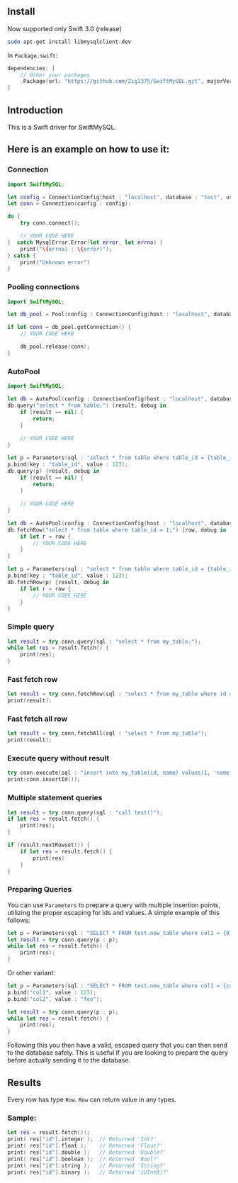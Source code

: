 ## Install

Now supported only Swift 3.0 (release) 

```sh
sudo apt-get install libmysqlclient-dev
```

In `Package.swift`:
```swift
dependencies: [
    // Other your packages
    .Package(url: "https://github.com/Zig1375/SwiftMySQL.git", majorVersion: 1)
]
```


## Introduction

This is a Swift driver for SwiftMySQL.

## Here is an example on how to use it:

### Connection

```swift
import SwiftMySQL;

let config = ConnectionConfig(host : "localhost", database : "test", user : "root", password : "1234567");
let conn = Connection(config : config);

do {
    try conn.connect();

    // YOUR CODE HERE
}  catch MysqlError.Error(let error, let errno) {
    print("\(errno) : \(error)");
} catch {
    print("Unknown error")
}
```


### Pooling connections
```swift
import SwiftMySQL;

let db_pool = Pool(config : ConnectionConfig(host : "localhost", database : "test", user : "root", password : "1234567"), connectionLimit : 100);

if let conn = db_pool.getConnection() {
    // YOUR CODE HERE

    db_pool.release(conn);
}
```


### AutoPool
```swift
import SwiftMySQL;

let db = AutoPool(config : ConnectionConfig(host : "localhost", database : "test", user : "root", password : "1234567"), connectionLimit : 100);
db.query("select * from table;") {result, debug in
    if (result == nil) {
        return;
    }
    
    // YOUR CODE HERE
}

let p = Parameters(sql : "select * from table where table_id = {table_id}");
p.bind(key : "table_id", value : 123);
db.query(p) {result, debug in
    if (result == nil) {
        return;
    }
    
    // YOUR CODE HERE
}

let db = AutoPool(config : ConnectionConfig(host : "localhost", database : "test", user : "root", password : "1234567"), connectionLimit : 100);
db.fetchRow("select * from table where table_id = 1;") {row, debug in
    if let r = row {
        // YOUR CODE HERE
    }    
}

let p = Parameters(sql : "select * from table where table_id = {table_id}");
p.bind(key : "table_id", value : 123);
db.fetchRow(p) {result, debug in
    if let r = row {
        // YOUR CODE HERE
    } 
}
```


### Simple query

```swift
let result = try conn.query(sql : "select * from my_table;");
while let res = result.fetch() {
    print(res);
}
```

### Fast fetch row

```swift
let result = try conn.fetchRow(sql : "select * from my_table where id = 1");  // Returned 'Row?'
print(result);
```

### Fast fetch all row

```swift
let result = try conn.fetchAll(sql : "select * from my_table");               // Returned '[Row]'
print(result);
```

### Execute query without result

```swift
try conn.execute(sql : "insert into my_table(id, name) values(1, 'name')");
print(conn.insertId());
```

### Multiple statement queries
```swift
let result = try conn.query(sql : "call test()");
if let res = result.fetch() {
    print(res);
}

if (result.nextRowset()) {
    if let res = result.fetch() {
        print(res)
    }
}
```

### Preparing Queries
You can use `Parameters` to prepare a query with multiple insertion points, utilizing the proper escaping for ids and values. A simple example of this follows:

```swift
let p = Parameters(sql : "SELECT * FROM test.new_table where col1 = {0} and col2 = {1};", values : ["foo", "bar"]);
let result = try conn.query(p : p);
while let res = result.fetch() {
    print(res);
}
```

Or other variant:

```swift
let p = Parameters(sql : "SELECT * FROM test.new_table where col1 = {col1} and col2 = {col2};");
p.bind("col1", value : 123);
p.bind("col2", value : "foo");

let result = try conn.query(p : p);
while let res = result.fetch() {
    print(res);
}
```

Following this you then have a valid, escaped query that you can then send to the database safely. This is useful if you are looking to prepare the query before actually sending it to the database.


## Results

Every row has type `Row`.
`Row` can return value in any types.

### Sample:
```swift
let res = result.fetch()!;
print( res["id"].integer );  // Returned 'Int?'
print( res["id"].float );    // Returned 'Float?'
print( res["id"].double );   // Returned 'Double?'
print( res["id"].boolean );  // Returned 'Bool?'
print( res["id"].string );   // Returned 'String?'
print( res["id"].binary );   // Returned '[UInt8]?'
```
